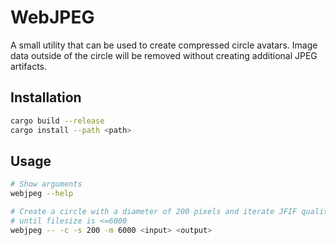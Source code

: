 # WebJPEG

A small utility that can be used to create compressed circle avatars.
Image data outside of the circle will be removed without creating additional JPEG artifacts.

## Installation

```bash
cargo build --release
cargo install --path <path>
```

## Usage

```bash
# Show arguments
webjpeg --help

# Create a circle with a diameter of 200 pixels and iterate JFIF quality down
# until filesize is <=6000
webjpeg -- -c -s 200 -m 6000 <input> <output>
```
